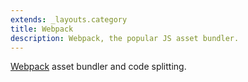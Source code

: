 ```yaml
---
extends: _layouts.category
title: Webpack
description: Webpack, the popular JS asset bundler.
---
```


[Webpack](https://webpack.js.org/) asset bundler and code splitting.
